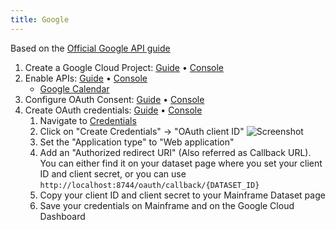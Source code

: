 ```yaml
---
title: Google
---
```


Based on the [Official Google API guide](https://developers.google.com/calendar/api/guides/overview)

1. Create a Google Cloud Project: [Guide](https://developers.google.com/workspace/guides/create-project) • [Console](https://console.cloud.google.com/projectcreate)
2. Enable APIs: [Guide](https://developers.google.com/workspace/guides/enable-apis) • [Console](https://console.cloud.google.com/workspace-api/products)
    - [Google Calendar](https://console.cloud.google.com/apis/library/calendar-json.googleapis.com)
3. Configure OAuth Consent: [Guide](https://developers.google.com/workspace/guides/configure-oauth-consent) • [Console](https://console.cloud.google.com/apis/credentials/consent)
4. Create OAuth credentials: [Guide](https://developers.google.com/workspace/guides/create-credentials#oauth-client-id) • [Console](https://console.cloud.google.com/apis/credentials)
    1. Navigate to [Credentials](https://console.cloud.google.com/apis/credentials)
    2. Click on "Create Credentials" → "OAuth client ID"
     ![Screenshot](../images/google-oauth-4.2-create-credentials.png)
    3. Set the "Application type" to "Web application"
    4. Add an "Authorized redirect URI" (Also referred as Callback URL). You can either find it on your dataset page where you set your client ID and client secret, or you can use `http://localhost:8744/oauth/callback/{DATASET_ID}`
    5. Copy your client ID and client secret to your Mainframe Dataset page
    6. Save your credentials on Mainframe and on the Google Cloud Dashboard
